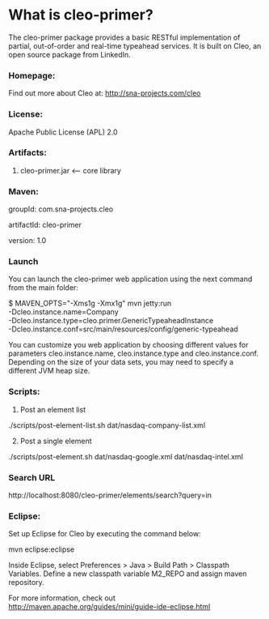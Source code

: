 What is cleo-primer?
=======================

The cleo-primer package provides a basic RESTful implementation of partial, out-of-order and real-time typeahead services.
It is built on Cleo, an open source package from LinkedIn.

### Homepage:

Find out more about Cleo at: http://sna-projects.com/cleo

### License:

Apache Public License (APL) 2.0

### Artifacts:

1. cleo-primer.jar <-- core library

### Maven:

groupId: com.sna-projects.cleo

artifactId: cleo-primer

version: 1.0

### Launch

You can launch the cleo-primer web application using the next command from the
main folder:

  $ MAVEN_OPTS="-Xms1g -Xmx1g" mvn jetty:run \
    -Dcleo.instance.name=Company \
    -Dcleo.instance.type=cleo.primer.GenericTypeaheadInstance \
    -Dcleo.instance.conf=src/main/resources/config/generic-typeahead

You can customize you web application by choosing different values for parameters
cleo.instance.name, cleo.instance.type and cleo.instance.conf. Depending on the size
of your data sets, you may need to specify a different JVM heap size.

### Scripts:

1. Post an element list

  ./scripts/post-element-list.sh dat/nasdaq-company-list.xml

2. Post a single element

  ./scripts/post-element.sh dat/nasdaq-google.xml dat/nasdaq-intel.xml

### Search URL

  http://localhost:8080/cleo-primer/elements/search?query=in

### Eclipse:

Set up Eclipse for Cleo by executing the command below:

mvn eclipse:eclipse

Inside Eclipse, select Preferences > Java > Build Path > Classpath Variables. Define a new classpath variable M2_REPO and assign maven repository.

For more information, check out http://maven.apache.org/guides/mini/guide-ide-eclipse.html

